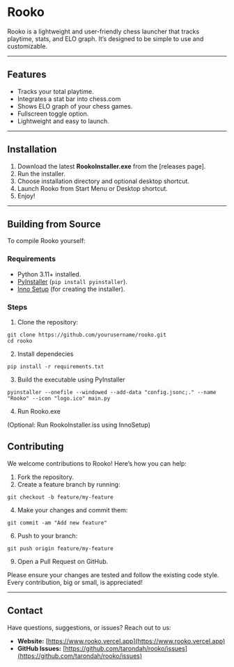 # Rooko

Rooko is a lightweight and user-friendly chess launcher that tracks playtime, stats, and ELO graph. It’s designed to be simple to use and customizable.

---

## Features

- Tracks your total playtime.
- Integrates a stat bar into chess.com
- Shows ELO graph of your chess games.
- Fullscreen toggle option.
- Lightweight and easy to launch.

---

## Installation

1. Download the latest **RookoInstaller.exe** from the [releases page].
2. Run the installer.
3. Choose installation directory and optional desktop shortcut.
4. Launch Rooko from Start Menu or Desktop shortcut.
5. Enjoy!

---

## Building from Source

To compile Rooko yourself:

### Requirements

- Python 3.11+ installed.
- [PyInstaller](https://www.pyinstaller.org/) (`pip install pyinstaller`).
- [Inno Setup](https://jrsoftware.org/isinfo.php) (for creating the installer).

### Steps

1. Clone the repository:
```
git clone https://github.com/yourusername/rooko.git
cd rooko
```

2. Install dependecies
```
pip install -r requirements.txt
```

3. Build the executable using PyInstaller
```
pyinstaller --onefile --windowed --add-data "config.jsonc;." --name "Rooko" --icon "logo.ico" main.py
```

4. Run Rooko.exe

(Optional: Run RookoInstaller.iss using InnoSetup)

## Contributing

We welcome contributions to Rooko! Here’s how you can help:

1. Fork the repository.
2. Create a feature branch by running:
```
git checkout -b feature/my-feature
```
4. Make your changes and commit them:
```
git commit -am "Add new feature"
```
6. Push to your branch:
```
git push origin feature/my-feature
```
9. Open a Pull Request on GitHub.

Please ensure your changes are tested and follow the existing code style. Every contribution, big or small, is appreciated!

---

## Contact

Have questions, suggestions, or issues? Reach out to us:

- **Website:** [https://www.rooko.vercel.app](https://www.rooko.vercel.app)  
- **GitHub Issues:** [https://github.com/tarondah/rooko/issues](https://github.com/tarondah/rooko/issues)
